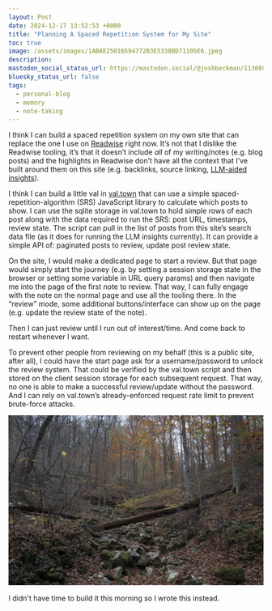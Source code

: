 ```yaml
---
layout: Post
date: 2024-12-17 13:52:53 +0000
title: "Planning A Spaced Repetition System for My Site"
toc: true
image: /assets/images/1ABAE25016594772B3E5338BD71105E6.jpeg
description: 
mastodon_social_status_url: https://mastodon.social/@joshbeckman/113669683170861908
bluesky_status_url: false
tags: 
  - personal-blog
  - memory
  - note-taking
---
```


I think I can build a spaced repetition system on my own site that can replace the one I use on [Readwise](http://readwise.io) right now\. It’s not that I dislike the Readwise tooling, it’s that it doesn’t include *all* of my writing/notes \(e\.g\. blog posts\) and the highlights in Readwise don’t have all the context that I’ve built around them on this site \(e\.g\. backlinks, source linking, [LLM\-aided insights](https://www.joshbeckman.org/blog/using-an-llmand-rag-to-wring-insights-from-my-posts)\)\. 

I think I can build a little val in [val\.town](http://val.town) that can use a simple spaced\-repetition\-algorithm \(SRS\) JavaScript library to calculate which posts to show\. I can use the sqlite storage in val\.town to hold simple rows of each post along with the data required to run the SRS: post URL, timestamps, review state\. The script can pull in the list of posts from this site’s search data file \(as it does for running the LLM insights currently\)\. It can provide a simple API of: paginated posts to review, update post review state\. 

On the site, I would make a dedicated page to start a review\. But that page would simply start the journey \(e\.g\. by setting a session storage state in the browser or setting some variable in URL query params\) and then navigate me into the page of the first note to review\. That way, I can fully engage with the note on the normal page and use all the tooling there\. In the “review” mode, some additional buttons/interface can show up on the page \(e\.g\. update the review state of the note\)\.

Then I can just review until I run out of interest/time\. And come back to restart whenever I want\. 

To prevent other people from reviewing on my behalf \(this is a public site, after all\), I could have the start page ask for a username/password to unlock the review system\. That could be verified by the val\.town script and then stored on the client session storage for each subsequent request\. That way, no one is able to make a successful review/update without the password\. And I can rely on val\.town’s already\-enforced request rate limit to prevent brute\-force attacks\.

![forest image](/assets/images/1ABAE25016594772B3E5338BD71105E6.jpeg)

I didn't have time to build it this morning so I wrote this instead\.

